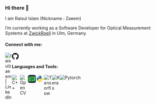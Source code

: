### Hi there 👋

I am Raisul Islam (Nickname : Zaeem)

I’m currently working as a Software Developer for Optical Measurement Systems at [ZwickRoell](https://www.zwickroell.com/) in Ulm, Germany.

<!---
- I am primarily working on computer vision based solution in printing industry to 
  - detect errors on the printing cylinder surface and 
  - automate image processing tasks. 

I also have some experience with machine vision, CAD and mechanical engineering.

-->


#### Connect with me:

[<img align="left" alt="raisulzaeem | LinkedIn" width="22px" src="https://cdn.jsdelivr.net/npm/simple-icons@v3/icons/linkedin.svg" />](https://www.linkedin.com/in/raisulzaeem/)
[<img align="left" alt="raisulzaeem | Github" width="22px" src="https://raw.githubusercontent.com/github/explore/78df643247d429f6cc873026c0622819ad797942/topics/github/github.png" />](https://github.com/raisulzaeem)

<br />


#### Languages and Tools:

[<img align="left" alt="C++" width="26px" src="https://raw.githubusercontent.com/isocpp/logos/master/cpp_logo.svg" />]()
[<img align="left" alt="OpenCV" width="26px" src="https://github.com/opencv/opencv/blob/master/doc/opencv-logo2.png?raw=true" />]()
[<img align="left" alt="Qt" width="26px" src="https://github.com/tandpfun/skill-icons/blob/main/icons/QT-Dark.svg" />]()
[<img align="left" alt="Python" width="26px" src="https://raw.githubusercontent.com/devicons/devicon/master/icons/python/python-original.svg" />]()
[<img align="left" alt="Tensorflow" width="26px" src="https://raw.githubusercontent.com/valohai/ml-logos/master/tensorflow-tf.svg" />]()
[<img align="left" alt="Keras" width="26px" src="https://raw.githubusercontent.com/valohai/ml-logos/master/keras.svg" />]()
[<img align="left" alt="Pytorch" width="100px" src="https://raw.githubusercontent.com/valohai/ml-logos/master/pytorch.svg" />]()


<br />

<!--
**raisulzaeem/raisulzaeem** is a ✨ _special_ ✨ repository because its `README.md` (this file) appears on your GitHub profile.

Here are some ideas to get you started:

- 🔭 I’m currently working on ...
- 🌱 I’m currently learning ...
- 👯 I’m looking to collaborate on ...
- 🤔 I’m looking for help with ...
- 💬 Ask me about ...
- 📫 How to reach me: ...
- 😄 Pronouns: ...
- ⚡ Fun fact: ...
-->
